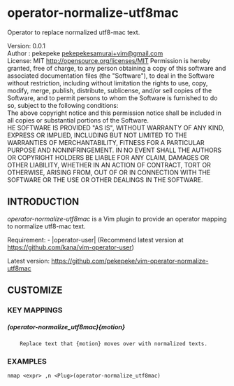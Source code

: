 operator-normalize-utf8mac
==========================

Operator to replace normalized utf8-mac text.

Version: 0.0.1  
Author : pekepeke <pekepekesamurai+vim@gmail.com>  
License: MIT <http://opensource.org/licenses/MIT>
	Permission is hereby granted, free of charge, to any person obtaining a copy of this software and associated documentation files (the "Software"), to deal in the Software without restriction, including without limitation the rights to use, copy, modify, merge, publish, distribute, sublicense, and/or sell copies of the Software, and to permit persons to whom the Software is furnished to do so, subject to the following conditions:  
	The above copyright notice and this permission notice shall be included in all copies or substantial portions of the Software.  
	HE SOFTWARE IS PROVIDED "AS IS", WITHOUT WARRANTY OF ANY KIND, EXPRESS OR IMPLIED, INCLUDING BUT NOT LIMITED TO THE WARRANTIES OF MERCHANTABILITY, FITNESS FOR A PARTICULAR PURPOSE AND NONINFRINGEMENT. IN NO EVENT SHALL THE AUTHORS OR COPYRIGHT HOLDERS BE LIABLE FOR ANY CLAIM, DAMAGES OR OTHER LIABILITY, WHETHER IN AN ACTION OF CONTRACT, TORT OR OTHERWISE, ARISING FROM, OUT OF OR IN CONNECTION WITH THE SOFTWARE OR THE USE OR OTHER DEALINGS IN THE SOFTWARE.

## INTRODUCTION

*operator-normalize-utf8mac* is a Vim plugin to provide an operator mapping
to normalize utf8-mac text.

Requirement:
	- |operator-user| (Recommend latest version at https://github.com/kana/vim-operator-user)

Latest version:
	https://github.com/pekepeke/vim-operator-normalize-utf8mac

## CUSTOMIZE

### KEY MAPPINGS

##### <Plug>(operator-normalize_utf8mac){motion}

		Replace text that {motion} moves over with normalized texts.

### EXAMPLES


	nmap <expr> ,n <Plug>(operator-normalize_utf8mac)


